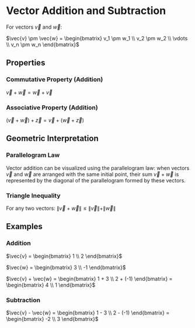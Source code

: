 # Vector Addition and Subtraction

For vectors $\vec{v}$ and $\vec{w}$:

$\vec{v} \pm \vec{w} = \begin{bmatrix} v_1 \pm w_1 \\ v_2 \pm w_2 \\ \vdots \\ v_n \pm w_n \end{bmatrix}$

## Properties

### Commutative Property (Addition)
$\vec{v} + \vec{w} = \vec{w} + \vec{v}$

### Associative Property (Addition)
$(\vec{v} + \vec{w}) + \vec{z} = \vec{v} + (\vec{w} + \vec{z})$

## Geometric Interpretation

### Parallelogram Law
Vector addition can be visualized using the parallelogram law: when vectors $\vec{v}$ and $\vec{w}$ are arranged with the same initial point, their sum $\vec{v} + \vec{w}$ is represented by the diagonal of the parallelogram formed by these vectors.

### Triangle Inequality
For any two vectors: $\|\vec{v} + \vec{w}\| \leq \|\vec{v}\| + \|\vec{w}\|$

## Examples

### Addition
$\vec{v} = \begin{bmatrix} 1 \\ 2 \end{bmatrix}$  

$\vec{w} = \begin{bmatrix} 3 \\ -1 \end{bmatrix}$

$\vec{v} + \vec{w} = \begin{bmatrix} 1 + 3 \\ 2 + (-1) \end{bmatrix} = \begin{bmatrix} 4 \\ 1 \end{bmatrix}$

### Subtraction
$\vec{v} - \vec{w} = \begin{bmatrix} 1 - 3 \\ 2 - (-1) \end{bmatrix} = \begin{bmatrix} -2 \\ 3 \end{bmatrix}$

